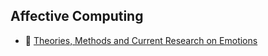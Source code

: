 ## Affective Computing

* :scroll: [Theories, Methods and Current Research on Emotions](https://irenelopatovska.files.wordpress.com/2012/10/lopatovska_arapakis_2011_theories.pdf)
